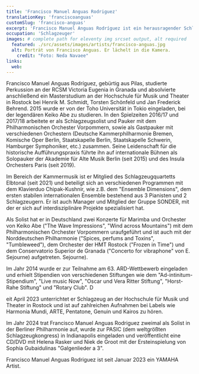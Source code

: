 ```yaml
---
title: 'Francisco Manuel Anguas Rodriguez'
translationKey: 'franciscoanguas'
customSlug: 'francisco-anguas'
excerpt: 'Francisco Manuel Anguas Rodríguez ist ein herausragender Schlagzeuger, der mit renommierten internationalen Orchestern zusammengearbeitet hat und sich der historischen Aufführung und der Kammermusik widmet.'
occupation: 'Schlagzeuger'
images: # complete path for eleventy img srcset output, alt required
  featured: ./src/assets/images/artists/francisco-anguas.jpg
  alt: Porträt von Francisco Anguas. Er lächelt in die Kamera.
	credit: "Foto: Neda Navaee"
links:
  web:
---
```


Francisco Manuel Anguas Rodríguez, gebürtig aus Pilas, studierte Perkussion an der RCSM Victoria Eugenia in Granada und absolvierte anschließend ein Masterstudium an der Hochschule für Musik und Theater in Rostock bei Henrik M. Schmidt, Torsten Schönfeld und Jan Frederick Behrend. 2015 wurde er von der Toho Universität in Tokio eingeladen, bei der legendären Keiko Abe zu studieren. In den Spielzeiten 2016/17 und 2017/18 arbeitete er als Schlagzeugsolist und Pauker mit dem Philharmonischen Orchester Vorpommern, sowie als Gastpauker mit verschiedenen Orchestern (Deutsche Kammerphilharmonie Bremen, Komische Oper Berlin, Staatskapelle Berlin, Staatskapelle Schwerin, Hamburger Symphoniker, etc.) zusammen. Seine Leidenschaft für die historische Aufführungspraxis führte ihn auf internationale Bühnen als Solopauker der Akademie für Alte Musik Berlin (seit 2015) und des Insula Orchesters Paris (seit 2019).

Im Bereich der Kammermusik ist er Mitglied des Schlagzeugquartetts Elbtonal (seit 2021) und beteiligt sich an verschiedenen Programmen mit dem Klavierduo Chipak-Kushnir, wie z.B. dem "Ensemble Dimensions", dem ersten stabilen internationalen Ensemble bestehend aus 3 Pianisten und 2 Schlagzeugern. Er ist auch Manager und Mitglied der Gruppe SONDER, mit der er sich auf interdisziplinäre Projekte spezialisiert hat.

Als Solist hat er in Deutschland zwei Konzerte für Marimba und Orchester von Keiko Abe ("The Wave Impressions", "Wind across Mountains") mit dem Philharmonischen Orchester Vorpommern uraufgeführt und ist auch mit der Norddeutschen Philharmonie ("Spices, perfums and Toxins", "Tumbleweed"), dem Orchester der HMT Rostock ("Frozen in Time") und dem Conservatorio Superior de Granada ("Concerto for vibraphone" von E. Sejourne) aufgetreten. Sejourne).

Im Jahr 2014 wurde er zur Teilnahme am 63. ARD-Wettbewerb eingeladen und erhielt Stipendien von verschiedenen Stiftungen wie dem "Ad-intinitum-Stipendium", "Live music Now", "Oscar und Vera Ritter Stiftung", "Horst-Rahe Stiftung" und "Rotary Club". D

eit April 2023 unterrichtet er Schlagzeug an der Hochschule für Musik und Theater in Rostock und ist auf zahlreichen Aufnahmen bei Labels wie Harmonia Mundi, ARTE, Pentatone, Genuin und Kairos zu hören.

Im Jahr 2024 trat Francisco Manuel Anguas Rodriguez zweimal als Solist in der Berliner Philharmonie auf, wurde zur PASIC (dem weltgrößten Schlagzeugkongress) in Indianapolis eingeladen und veröffentlicht eine CD/DVD mit Helena Rasker und Niek de Groot mit der Ersteinspielung von Sophia Gubaidulinas "Galgenlieder a 3".

Francisco Manuel Anguas Rodriguez ist seit Januar 2023 ein YAMAHA Artist.

